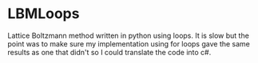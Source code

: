 # LBMLoops
Lattice Boltzmann method written in python using loops. It is slow but the point was to make sure my implementation using for loops gave the same results as one that didn't so I could translate the code into c#.
